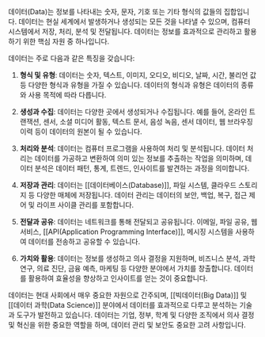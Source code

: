 데이터(Data)는 정보를 나타내는 숫자, 문자, 기호 또는 기타 형식의 값들의 집합입니다. 데이터는 현실 세계에서 발생하거나 생성되는 모든 것을 나타낼 수 있으며, 컴퓨터 시스템에서 저장, 처리, 분석 및 전달됩니다. 데이터는 정보를 효과적으로 관리하고 활용하기 위한 핵심 자원 중 하나입니다.

데이터는 주로 다음과 같은 특징을 갖습니다:

1. **형식 및 유형**: 데이터는 숫자, 텍스트, 이미지, 오디오, 비디오, 날짜, 시간, 불리언 값 등 다양한 형식과 유형을 가질 수 있습니다. 데이터의 형식과 유형은 데이터의 종류와 사용 목적에 따라 다릅니다.

2. **생성과 수집**: 데이터는 다양한 곳에서 생성되거나 수집됩니다. 예를 들어, 온라인 트랜잭션, 센서, 소셜 미디어 활동, 텍스트 문서, 음성 녹음, 센서 데이터, 웹 브라우징 이력 등이 데이터의 원본이 될 수 있습니다.

3. **처리와 분석**: 데이터는 컴퓨터 프로그램을 사용하여 처리 및 분석됩니다. 데이터 처리는 데이터를 가공하고 변환하여 의미 있는 정보를 추출하는 작업을 의미하며, 데이터 분석은 데이터 패턴, 통계, 트렌드, 인사이트를 발견하는 과정을 의미합니다.

4. **저장과 관리**: 데이터는 [[데이터베이스(Database)]], 파일 시스템, 클라우드 스토리지 등 다양한 매체에 저장됩니다. 데이터 관리는 데이터의 보안, 백업, 복구, 접근 제어 및 라이프 사이클 관리를 포함합니다.

5. **전달과 공유**: 데이터는 네트워크를 통해 전달되고 공유됩니다. 이메일, 파일 공유, 웹 서비스, [[API(Application Programming Interface)]], 메시징 시스템을 사용하여 데이터를 전송하고 공유할 수 있습니다.

6. **가치와 활용**: 데이터는 정보를 생성하고 의사 결정을 지원하며, 비즈니스 분석, 과학 연구, 의료 진단, 금융 예측, 마케팅 등 다양한 분야에서 가치를 창출합니다. 데이터를 활용하여 효율성을 향상하고 인사이트를 얻는 것이 중요합니다.

데이터는 현대 사회에서 매우 중요한 자원으로 간주되며, [[빅데이터(Big Data)]] 및 [[데이터 과학(Data Science)]] 분야에서 데이터를 효과적으로 다루고 분석하는 기술과 도구가 발전하고 있습니다. 데이터는 기업, 정부, 학계 및 다양한 조직에서 의사 결정 및 혁신을 위한 중요한 역할을 하며, 데이터 관리 및 보안도 중요한 고려 사항입니다.